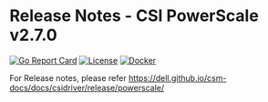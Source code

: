 # Release Notes - CSI PowerScale v2.7.0
[![Go Report Card](https://goreportcard.com/badge/github.com/dell/csi-isilon)](https://goreportcard.com/report/github.com/dell/csi-isilon)
[![License](https://img.shields.io/github/license/dell/csi-isilon)](https://github.com/dell/csi-isilon/blob/main/LICENSE)
[![Docker](https://img.shields.io/docker/pulls/dellemc/csi-isilon.svg?logo=docker)](https://hub.docker.com/r/dellemc/csi-isilon)

For Release notes, please refer https://dell.github.io/csm-docs/docs/csidriver/release/powerscale/
